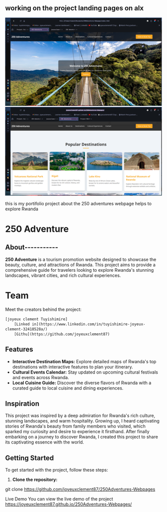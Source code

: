 working on the project landing pages on alx
--------------------------------------------
![Cover Image](./img/Shot-2024-09-12-135659.png)
![Cover Image](./img/Shot-2024-09-12-140423.png)


this is my portifolio project about the 250 adventures webpage helps to explore Rwanda

# 250 Adventure

## About-----------

**250 Adventure** is a tourism promotion website designed to showcase the beauty, culture, and attractions of Rwanda. This project aims to provide a comprehensive guide for travelers looking to explore Rwanda's stunning landscapes, vibrant cities, and rich cultural experiences.

# Team

Meet the creators behind the project:

    [joyeux clement Tuyishimire]
        [Linked in](https://www.linkedin.com/in/tuyishimire-joyeux-clement-32418528a/)
        [Githu](https://github.com/joyeuxclement87)

## Features

- **Interactive Destination Maps:** Explore detailed maps of Rwanda's top destinations with interactive features to plan your itinerary.
- **Cultural Events Calendar:** Stay updated on upcoming cultural festivals and events across Rwanda.
- **Local Cuisine Guide:** Discover the diverse flavors of Rwanda with a curated guide to local cuisine and dining experiences.

## Inspiration

This project was inspired by a deep admiration for Rwanda's rich culture, stunning landscapes, and warm hospitality. Growing up, I heard captivating stories of Rwanda's beauty from family members who visited, which sparked my curiosity and desire to experience it firsthand. After finally embarking on a journey to discover Rwanda, I created this project to share its captivating essence with the world.

## Getting Started

To get started with the project, follow these steps:

1. **Clone the repository:**

  git clone https://github.com/joyeuxclement87/250Adventures-Webpages

  Live Demo
You can view the live demo of the project
https://joyeuxclement87.github.io/250Adventures-Webpages/
